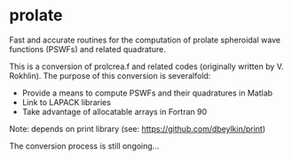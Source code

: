 # prolate
Fast and accurate routines for the computation of prolate spheroidal wave functions (PSWFs) and related quadrature.

This is a conversion of prolcrea.f and related codes (originally written by V. Rokhlin). The purpose of this conversion is severalfold:
- Provide a means to compute PSWFs and their quadratures in Matlab
- Link to LAPACK libraries
- Take advantage of allocatable arrays in Fortran 90

Note: depends on print library (see: https://github.com/dbeylkin/print)

The conversion process is still ongoing...
